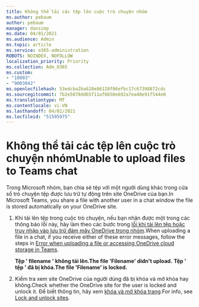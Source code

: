 ```yaml
---
title: Không thể tải các tệp lên cuộc trò chuyện nhóm
ms.author: pebaum
author: pebaum
manager: dansimp
ms.date: 04/01/2021
ms.audience: Admin
ms.topic: article
ms.service: o365-administration
ROBOTS: NOINDEX, NOFOLLOW
localization_priority: Priority
ms.collection: Adm_O365
ms.custom:
- "10803"
- "9003042"
ms.openlocfilehash: 53edcba2ba628e86128f86efbc17c67398872cdc
ms.sourcegitcommit: 7b2e5078dd65f11af6650e692a7ea48e91f544e0
ms.translationtype: MT
ms.contentlocale: vi-VN
ms.lasthandoff: 04/02/2021
ms.locfileid: "51595975"
---
```

# <a name="unable-to-upload-files-to-teams-chat"></a><span data-ttu-id="0f5bd-102">Không thể tải các tệp lên cuộc trò chuyện nhóm</span><span class="sxs-lookup"><span data-stu-id="0f5bd-102">Unable to upload files to Teams chat</span></span>

<span data-ttu-id="0f5bd-103">Trong Microsoft nhóm, bạn chia sẻ tệp với một người dùng khác trong cửa sổ trò chuyện tệp được lưu trữ tự động trên site OneDrive của bạn.</span><span class="sxs-lookup"><span data-stu-id="0f5bd-103">In Microsoft Teams, you share a file with another user in a chat window the file is stored automatically on your OneDrive site.</span></span>

1. <span data-ttu-id="0f5bd-104">Khi tải lên tệp trong cuộc trò chuyện, nếu bạn nhận được một trong các thông báo lỗi này, hãy làm theo các bước trong [lỗi khi tải lên tệp hoặc truy nhập vào lưu trữ đám mây OneDrive trong nhóm](https://go.microsoft.com/fwlink/?linkid=2156015).</span><span class="sxs-lookup"><span data-stu-id="0f5bd-104">When uploading a file in a chat, if you receive either of these error messages, follow the steps in [Error when uploading a file or accessing OneDrive cloud storage in Teams](https://go.microsoft.com/fwlink/?linkid=2156015).</span></span>
    
    <span data-ttu-id="0f5bd-105">**Tệp ' filename ' không tải lên.**</span><span class="sxs-lookup"><span data-stu-id="0f5bd-105">**The file 'Filename' didn't upload.**</span></span>
    <span data-ttu-id="0f5bd-106">**Tệp ' tệp ' đã bị khóa.**</span><span class="sxs-lookup"><span data-stu-id="0f5bd-106">**The file 'Filename' is locked.**</span></span>

1. <span data-ttu-id="0f5bd-107">Kiểm tra xem site OneDrive của người dùng đã bị khóa và mở khóa hay không.</span><span class="sxs-lookup"><span data-stu-id="0f5bd-107">Check whether the OneDrive site for the user is locked and unlock it.</span></span> <span data-ttu-id="0f5bd-108">Để biết thông tin, hãy xem [khóa và mở khóa trang](https://go.microsoft.com/fwlink/?linkid=2156016).</span><span class="sxs-lookup"><span data-stu-id="0f5bd-108">For info, see [Lock and unlock sites](https://go.microsoft.com/fwlink/?linkid=2156016).</span></span>
